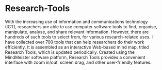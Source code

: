 Research-Tools
==============

With the increasing use of information and communications technology (ICT), researchers are able to use computer software tools to find, organise, manipulate, analyse, and share relevant information. However, there are hundreds of such tools to select from, for various research-related uses. I have collected over 700 tools that can help researchers do their work efficiently. It is assembled as an interactive Web-based mind map, titled Research Tools, which is updated periodically. Created using the MindMeister software platform, Research Tools provides a convenient interface with zoom in/out, screen drag, and other user-friendly features.
